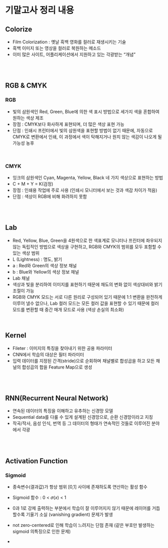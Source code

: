 # 기말고사 정리 내용

## Colorize
- Film Colorization : 옛날 흑백 영화를 컬러로 재생시키는 기술
- 흑백 이미지 또는 영상을 컬러로 복원하는 메소드
- 이미 많은 사이트, 어플리케이션에서 지원하고 있는 각광받는 “개념”

<br>
<br>

## RGB & CMYK

### RGB
- 빛의 삼원색인 Red, Green, Blue에 의한 색 표시 방법으로 세가지 색을 혼합하여 원하는 색상 제조
- 장점 : CMYK보다 화사하게 표현되며, 더 많은 색상 표현 가능
- 단점 : 인쇄시 프린터에서 빛의 삼원색을 표현할 방법이 없기 때문에, 자동으로 CMYK로 변환에서 인쇄, 이 과정에서 색이 탁해지거나 원치 않는 색감이 나오게 될 가능성 농후

<br>

### CMYK
- 잉크의 삼원색인 Cyan, Magenta, Yellow, Black 네 가지 색상으로 표현하는 방법
- C + M + Y = K(검정)
- 장점 : 인쇄용 작업에 주로 사용 (인쇄시 모니터에서 보는 것과 색감 차이가 적음)
- 단점 : 색상이 RGB에 비해 화려하지 못함

<br>
<br>

## Lab
- Red, Yellow, Blue, Green을 4원색으로 한 색표계로 모니터나 프린터에 좌우되지 않는 독립적인 방법으로 색상을 구현하고, RGB와 CMYK의 범위를 모두 포함할 수 있는 색상 범위
- L (Lightness) : 명도, 밝기
- a : Red와 Green의 색상 정보 채널
- b : Blue와 Yellow의 색상 정보 채널
- Lab 채널
- 색상과 빛을 분리하여 이미지를 표현하기 때문에 채도의 변화 없이 색상대비와 밝기 조절이 가능
- RGB와 CMYK 모드는 서로 다른 원리로 구성되어 있기 때문에 1:1 변환을 완전하게 이루어 낼수 없으나, Lab 컬러 모드는 모든 컬러 값을 표현할 수 있기 때문에 컬러 모드를 변환할 때 중간 매개 모드로 사용 (색상 손실의 최소화)

<br>

## Kernel
- Fileter : 이미지의 특징을 찾아내기 위한 공용 파라미터
- CNN에서 학습의 대상은 필터 파라미터
- 입력 데이터를 지정된 간격(stride)으로 순회하며 채널별로 합성곱을 하고 모든 채널의 합성곱의 합을 Feature Map으로 생성

<br>
<br>

## RNN(Recurrent Neural Network)
- 연속된 데이터의 특징을 이해하고 유추하는 신경망 모델
- Sequential data를 다룰 수 있게 설계된 신경망으로, 순환 신경망이라고 지칭
- 작곡/작사, 음성 인식, 번역 등 그 데이터의 형태가 연속적인 것들로 이루어진 분야에서 각광

<br>
<br>

## Activation Function

### Sigmoid
- 종속변수(결과값)가 항상 범위 [0,1] 사이에 존재하도록 연산하는 활성 함수
- Sigmoid 함수 : 0 < 𝜎(𝑥) < 1
- 0과 1로 강제 출력하는 부분에서 학습이 잘 이루어지지 않기 때문에 레이어를 거듭할수록 기울기 소실 (vanishing gradient) 문제가 발생
- not zero-centered로 인해 학습이 느려지는 단점 존재 (같은 부호만 발생하는 sigmoid 의특징으로 인한 문제)

- 

